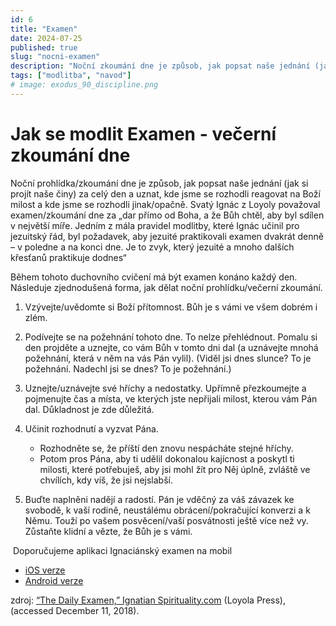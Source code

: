 ```yaml
---
id: 6
title: "Examen"
date: 2024-07-25
published: true
slug: "nocni-examen"
description: "Noční zkoumání dne je způsob, jak popsat naše jednání (jak si projít naše činy) za celý den."
tags: ["modlitba", "navod"]
# image: exodus_90_discipline.png
---
```


# Jak se modlit Examen - večerní zkoumání dne

​Noční prohlídka/zkoumání dne je způsob, jak popsat naše jednání (jak si projít naše činy) za celý den a uznat, kde jsme se rozhodli reagovat na Boží milost a kde jsme se rozhodli jinak/opačně. Svatý Ignác z Loyoly považoval examen/zkoumání dne za „dar přímo od Boha, a že Bůh chtěl, aby byl sdílen v největší míře. Jedním z mála pravidel modlitby, které Ignác učinil pro jezuitský řád, byl požadavek, aby jezuité praktikovali examen dvakrát denně – v poledne a na konci dne. Je to zvyk, který jezuité a mnoho dalších křesťanů praktikuje dodnes“

Během tohoto duchovního cvičení má být examen konáno každý den. Následuje zjednodušená forma, jak dělat noční prohlídku/večerní zkoumání.

1. Vzývejte/uvědomte si Boží přítomnost. Bůh je s vámi ve všem dobrém i zlém.
1. Podívejte se na požehnání tohoto dne. To nelze přehlédnout. Pomalu si den projděte a uznejte, co vám Bůh v tomto dni dal (a uznávejte mnohá požehnání, která v něm na vás Pán vylil). (Viděl jsi dnes slunce? To je požehnání. Nadechl jsi se dnes? To je požehnání.)
1. Uznejte/uznávejte své hříchy a nedostatky. Upřímně přezkoumejte a pojmenujte čas a místa, ve kterých jste nepřijali milost, kterou vám Pán dal. Důkladnost je zde důležitá.
1. Učinit rozhodnutí a vyzvat Pána.

   - Rozhodněte se, že příští den znovu nespácháte stejné hříchy.
   - Potom pros Pána, aby ti udělil dokonalou kajícnost a poskytl ti milosti, které potřebuješ, aby jsi mohl žít pro Něj úplně, zvláště ve chvílích, kdy víš, že jsi nejslabší.

1. Buďte naplněni nadějí a radostí. Pán je vděčný za váš závazek ke svobodě, k vaší rodině, neustálému obrácení/pokračující konverzi a k Němu. Touží po vašem posvěcení/vaší posvátnosti ještě více než vy. Zůstaňte klidní a vězte, že Bůh je s vámi.

​
Doporučujeme aplikaci Ignaciánský examen na mobil

- [iOS verze](https://apps.apple.com/cz/app/ignaci%C3%A1nsk%C3%BD-examen/id1589449136?l=cs)
- [Android verze](https://play.google.com/store/apps/details?id=cz.jesuit.examen)

zdroj: [“The Daily Examen,” Ignatian Spirituality.com](https://www.ignatianspirituality.com/ignatian-prayer/the-examen)
(Loyola Press),
(accessed December 11, 2018).

​
